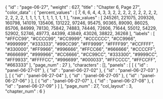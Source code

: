 {
  "id" : "page-06-27",
  "weight" : 627,
  "title" : "Chapter 6, Page 27",
  "color_data" : {
    "percent_values" : [
      7,
      6,
      6,
      4,
      4,
      3,
      3,
      2,
      2,
      2,
      2,
      2,
      2,
      2,
      2,
      2,
      2,
      2,
      2,
      2,
      1,
      1,
      1,
      1,
      1,
      1,
      1,
      1,
      1,
      1
    ],
    "raw_values" : [
      245261,
      221075,
      209326,
      160798,
      141019,
      135406,
      131222,
      97246,
      95475,
      90365,
      89090,
      86025,
      85706,
      84999,
      78130,
      75842,
      74883,
      74446,
      72606,
      71644,
      55012,
      54229,
      52902,
      52746,
      49773,
      44399,
      43849,
      43026,
      38822,
      36268
    ],
    "labels" : [
      "#FFCC99",
      "#CCCC99",
      "#CC9999",
      "#CCCCCC",
      "#CC9966",
      "#999999",
      "#333333",
      "#99CC99",
      "#FF9999",
      "#FFFF99",
      "#CCFFFF",
      "#330000",
      "#FF9966",
      "#996666",
      "#FFCC66",
      "#666666",
      "#CCCCFF",
      "#666699",
      "#999966",
      "#CC6666",
      "#CC99CC",
      "#333300",
      "#9999CC",
      "#FF9933",
      "#FFFFCC",
      "#996699",
      "#000033",
      "#FFCCCC",
      "#FFCCFF",
      "#663333"
    ],
    "page_num" : 27
  },
  "characters" : [],
  "panels" : [
    [
      {
        "id" : "panel-06-27-01"
      },
      {
        "id" : "panel-06-27-02"
      },
      {
        "id" : "panel-06-27-03"
      }
    ],
    [
      {
        "id" : "panel-06-27-04"
      },
      {
        "id" : "panel-06-27-05"
      },
      {
        "id" : "panel-06-27-06"
      }
    ],
    [
      {
        "id" : "panel-06-27-07"
      },
      {
        "id" : "panel-06-27-08"
      },
      {
        "id" : "panel-06-27-09"
      }
    ]
  ],
  "page_num" : 27,
  "col_layout" : 3,
  "chapter_num" : 6
}
